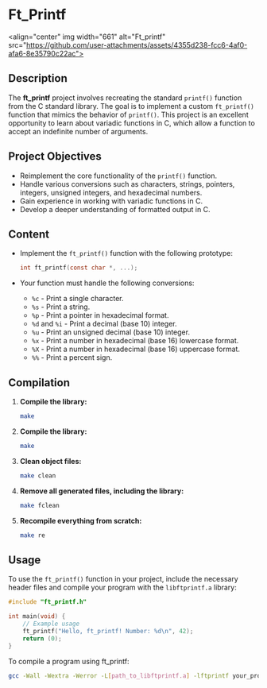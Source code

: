 # Ft_Printf

<align="center" img width="661" alt="Ft_printf" src="https://github.com/user-attachments/assets/4355d238-fcc6-4af0-afa6-8e35790c22ac">

## Description

The **ft_printf** project involves recreating the standard `printf()` function from the C standard library. The goal is to implement a custom `ft_printf()` function that mimics the behavior of `printf()`. This project is an excellent opportunity to learn about variadic functions in C, which allow a function to accept an indefinite number of arguments.

## Project Objectives

- Reimplement the core functionality of the `printf()` function.
- Handle various conversions such as characters, strings, pointers, integers, unsigned integers, and hexadecimal numbers.
- Gain experience in working with variadic functions in C.
- Develop a deeper understanding of formatted output in C.

## Content

  - Implement the `ft_printf()` function with the following prototype:

    ```c
    int ft_printf(const char *, ...);
    ```

  - Your function must handle the following conversions:
    - `%c` - Print a single character.
    - `%s` - Print a string.
    - `%p` - Print a pointer in hexadecimal format.
    - `%d` and `%i` - Print a decimal (base 10) integer.
    - `%u` - Print an unsigned decimal (base 10) integer.
    - `%x` - Print a number in hexadecimal (base 16) lowercase format.
    - `%X` - Print a number in hexadecimal (base 16) uppercase format.
    - `%%` - Print a percent sign.

## Compilation

1. **Compile the library:**

   ```bash
   make
   ```

1. **Compile the library:**

   ```bash
   make
   ```

2. **Clean object files:**

   ```bash
   make clean
   ```

3. **Remove all generated files, including the library:**

   ```bash
   make fclean
   ```

4. **Recompile everything from scratch:**

   ```bash
   make re
   ```
## Usage

To use the `ft_printf()` function in your project, include the necessary header files and compile your program with the `libftprintf.a` library:

```c
#include "ft_printf.h"

int main(void) {
    // Example usage
    ft_printf("Hello, ft_printf! Number: %d\n", 42);
    return (0);
}
```

To compile a program using ft_printf:

```bash
gcc -Wall -Wextra -Werror -L[path_to_libftprintf.a] -lftprintf your_program.c -o your_program
